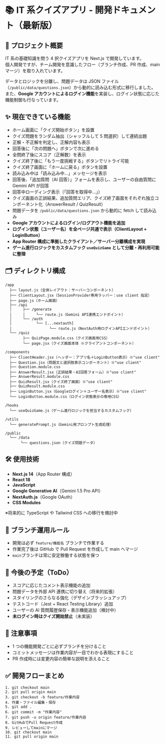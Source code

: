 # 📚 IT 系クイズアプリ - 開発ドキュメント（最新版）

## 🚀 プロジェクト概要

IT 系の基礎知識を問う 4 択クイズアプリを Next.js で開発しています。  
個人開発ですが、チーム開発を意識したフロー（ブランチ作成、PR 作成、main マージ）を取り入れています。

データとロジックを分離し、問題データは JSON ファイル（`/public/data/questions.json`）から動的に読み込む形式に移行しました。  
また、**Google アカウントによるログイン機能**を実装し、ログイン状態に応じた機能制御も行なっています。

## ✨ 現在できている機能

- ホーム画面に「クイズ開始ボタン」を設置
- クイズ問題をランダム抽出（シャッフルして 5 問選択）して連続出題
- 正解・不正解を判定し、正解内容も表示
- 回答後に「次の問題へ」ボタンで次に進める
- 全問終了後にスコア（正解数）を表示
- クイズ終了後に「もう一度挑戦する」ボタンでリトライ可能
- クイズ終了画面に「ホームに戻る」ボタンを設置
- 読み込み中は「読み込み中...」メッセージを表示
- 回答後、「追加質問（AI 回答）」フォームを表示し、ユーザーの自由質問に Gemini API が回答
- 回答中ローディング表示（「回答を取得中...」）
- クイズ画面の正誤結果、追加質問エリア、クイズ終了画面をそれぞれ独立コンポーネント化（AnswerResult / QuizResult）
- 問題データを `/public/data/questions.json` から動的に fetch して読み込み
- **Google アカウントによるログイン/ログアウト機能を追加**
- **ログイン状態（ユーザー名）を全ページ共通で表示（ClientLayout + LoginButton）**
- **App Router 構成に準拠したクライアント／サーバー分離構成を実現**
- **ゲーム進行ロジックをカスタムフック `useQuizGame` として分離・再利用可能に整理**

## 🗂️ ディレクトリ構成

```
/app
  ├── layout.js（全体レイアウト：サーバーコンポーネント）
  ├── ClientLayout.jsx（SessionProvider専用ラッパー：use client 指定）
  ├── page.js（ホーム画面）
  ├── /api
  │     ├── /generate
  │     │     └── route.js（Gemini API連携エンドポイント）
  │     └── /auth
  │           └── [...nextauth]
  │                 └── route.js（NextAuth用ログインAPIエンドポイント）
  └── /quiz
        ├── QuizPage.module.css（クイズ画面用CSS）
        └── page.jsx（クイズ画面本体 ※クライアントコンポーネント）

/components
  ├── ClientHeader.jsx（ヘッダー：アプリ名＋LoginButton表示）※"use client"
  ├── Question.jsx（問題文と選択肢表示コンポーネント）※"use client"
  ├── Question.module.css
  ├── AnswerResult.jsx（正誤結果・AI回答フォーム）※"use client"
  ├── AnswerResult.module.css
  ├── QuizResult.jsx（クイズ終了画面）※"use client"
  ├── QuizResult.module.css
  ├── LoginButton.jsx（Googleログイン＋ユーザー名表示）※"use client"
  └── LoginButton.module.css（ログイン状態表示の専用CSS）

/hooks
  └── useQuizGame.js（ゲーム進行ロジックを担当するカスタムフック）

/utils
  └── generatePrompt.js（Gemini用プロンプト生成処理）

/public
  └── /data
       └── questions.json（クイズ問題データ）
```

## 🛠️ 使用技術

- **Next.js 14**（App Router 構成）
- **React 18**
- **JavaScript**
- **Google Generative AI**（Gemini 1.5 Pro API）
- **NextAuth.js**（Google OAuth）
- **CSS Modules**

※将来的に TypeScript や Tailwind CSS への移行を検討中

## 🌿 ブランチ運用ルール

- 開発は必ず `feature/機能名` ブランチで作業する
- 作業完了後は GitHub で Pull Request を作成して main へマージ
- `main`ブランチは常に安定稼働する状態を保つ

## 🔮 今後の予定（ToDo）

- スコアに応じたコメント表示機能の追加
- 問題データを外部 API 連携に切り替え（将来的拡張）
- スタイリングのさらなる強化（デザインブラッシュアップ）
- テストコード（Jest + React Testing Library）追加
- ユーザーの AI 質問履歴保存・表示機能追加（検討中）
- **未ログイン時はクイズ開始禁止**（未実装）

## 📎 注意事項

- 1 つの機能開発ごとに必ずブランチを分けること
- コミットメッセージは作業内容が一目でわかる表現にすること
- PR 作成時には変更内容の簡単な説明を添えること

## ✅ 開発フローまとめ

```
1. git checkout main
2. git pull origin main
3. git checkout -b feature/作業内容
4. 作業・ファイル編集・保存
5. git add .
6. git commit -m "作業内容"
7. git push -u origin feature/作業内容
8. GitHubでPull Request作成
9. レビューしてmainにマージ
10. git checkout main
11. git pull origin main
```

